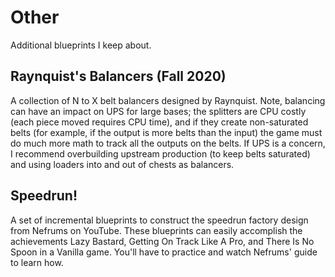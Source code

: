 # Other

Additional blueprints I keep about.

## Raynquist's Balancers (Fall 2020)

A collection of N to X belt balancers designed by Raynquist. Note, balancing can have an impact on UPS for large bases; the splitters are CPU costly (each piece moved requires CPU time), and if they create non-saturated belts (for example, if the output is more belts than the input) the game must do much more math to track all the outputs on the belts. If UPS is a concern, I recommend overbuilding upstream production (to keep belts saturated) and using loaders into and out of chests as balancers.

## Speedrun!

A set of incremental blueprints to construct the speedrun factory design from Nefrums on YouTube. These blueprints can easily accomplish the achievements Lazy Bastard, Getting On Track Like A Pro, and There Is No Spoon in a Vanilla game. You'll have to practice and watch Nefrums' guide to learn how.